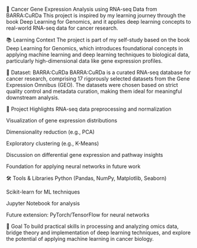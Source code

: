 🧬 Cancer Gene Expression Analysis using RNA-seq Data from BARRA:CuRDa
This project is inspired by my learning journey through the book Deep Learning for Genomics, and it applies deep learning concepts to real-world RNA-seq data for cancer research.

📚 Learning Context
The project is part of my self-study based on the book Deep Learning for Genomics, which introduces foundational concepts in applying machine learning and deep learning techniques to biological data, particularly high-dimensional data like gene expression profiles.

🧪 Dataset: BARRA:CuRDa
BARRA:CuRDa is a curated RNA-seq database for cancer research, comprising 17 rigorously selected datasets from the Gene Expression Omnibus (GEO). The datasets were chosen based on strict quality control and metadata curation, making them ideal for meaningful downstream analysis.

🧠 Project Highlights
RNA-seq data preprocessing and normalization

Visualization of gene expression distributions

Dimensionality reduction (e.g., PCA)

Exploratory clustering (e.g., K-Means)

Discussion on differential gene expression and pathway insights

Foundation for applying neural networks in future work

🛠️ Tools & Libraries
Python (Pandas, NumPy, Matplotlib, Seaborn)

Scikit-learn for ML techniques

Jupyter Notebook for analysis

Future extension: PyTorch/TensorFlow for neural networks

🎯 Goal
To build practical skills in processing and analyzing omics data, bridge theory and implementation of deep learning techniques, and explore the potential of applying machine learning in cancer biology.
